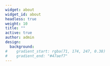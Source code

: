 ```yaml
---
widget: about
widget_id: about
headless: true
weight: 10
title: ""
active: true
author: admin
design:
  background:
#    gradient_start: rgba(71, 174, 247, 0.38)
#    gradient_end: "#47aef7"
---
```

